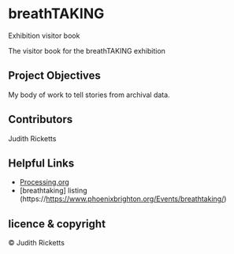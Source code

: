# breathTAKING
Exhibition visitor book


The visitor book for the breathTAKING exhibition

## Project Objectives
My body of work to tell stories from archival data.

## Contributors
Judith Ricketts 


## Helpful Links

* [Processing.org](https://https://www.phoenixbrighton.org/Events/breathtaking/)  
* [breathtaking] listing (https://https://www.phoenixbrighton.org/Events/breathtaking/)  

## licence & copyright

© Judith Ricketts 
